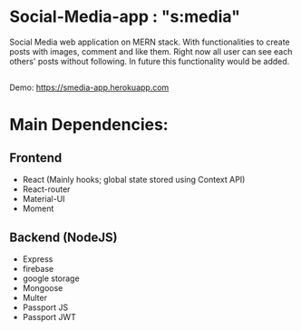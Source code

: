 # Social-Media-app : "s:media"
Social Media web application on MERN stack. With functionalities to create posts with images, comment and like them.
Right now all user can see each others' posts without following. In future this functionality would be added. 

##
Demo: https://smedia-app.herokuapp.com

# Main Dependencies:

## Frontend

* React (Mainly hooks; global state stored using Context API)
* React-router
* Material-UI
* Moment


## Backend (NodeJS)

* Express
* firebase
* google storage
* Mongoose
* Multer
* Passport JS
* Passport JWT
